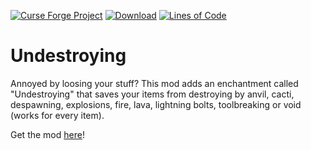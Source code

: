 [![Curse Forge Project](http://cf.way2muchnoise.eu/versions/For%20Minecraft_462167_all.svg)](https://www.curseforge.com/minecraft/mc-mods/undestroying-fabric/)
[![Download](http://cf.way2muchnoise.eu/full_462167_downloads.svg)](https://www.curseforge.com/minecraft/mc-mods/undestroying-fabric/files/)
[![Lines of Code](https://tokei.rs/b1/github/Affehund/Undestroying?category=code)](https://github.com/Affehund/Undestroying)

# Undestroying
 Annoyed by loosing your stuff?
 This mod adds an enchantment called "Undestroying" that saves your items from destroying by anvil, cacti, despawning, explosions, fire, lava, lightning bolts, toolbreaking or void (works for every item).

Get the mod [here](https://www.curseforge.com/minecraft/mc-mods/undestroying-fabric/)! 
